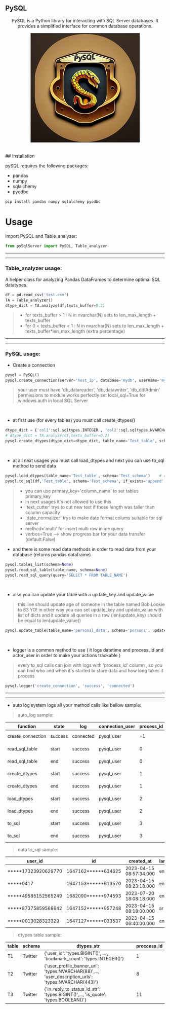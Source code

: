 ## PySQL

<p align="center">
PySQL is a Python library for interacting with SQL Server databases. It provides a simplified interface for common database operations.
</p>

<p align="center">
  <img src="https://github.com/sajad-git/PySQL/blob/crawler/readme/lugu.jpg?raw=true" alt="Sublime's custom image"/>
</p>
<br>
## Installation

pySQL requires the following packages:

- pandas
- numpy
- sqlalchemy
- pyodbc
  
```python
pip install pandas numpy sqlalchemy pyodbc
```

# Usage
Import PySQL and Table_analyzer:

```python
from pySqlServer import PySQL, Table_analyzer
```

***
***
### Table_analyzer usage:
A helper class for analyzing Pandas DataFrames to determine optimal SQL datatypes.

```python
df = pd.read_csv('test.csv')
TA = Table_analyzer()
dtype_dict = TA.analyze(df,texts_buffer=0.2)
```
> + for texts_buffer > 1 :  N in nvarchar(N) sets to len_max_length + texts_buffer
> + for 0 < texts_buffer < 1 :  N in nvarchar(N) sets to len_max_length + texts_buffer*len_max_length (extra percentage)

***
***

### PySQL usage:

+ Create a connection
```python
pysql = PySQL()
pysql.create_connection(server='host_ip', database='mydb', username='myuser', password='mypassword', local_sql=False)
```
> your user must have 'db_datareader', 'db_datawriter', 'db_ddlAdmin' permissions to module works perfectly
> set local_sql=True for windows auth in local SQL Server

<br>

+ at first use (for every tables) you must call create_dtypes()
```python
dtype_dict = {'col1':sql.sqltypes.INTEGER , 'col2':sql.sqltypes.NVARCHAR(100)} # it's suggested to use Table_analyzer to calculate optimal dtype_dict
# dtype_dict = TA.analyze(df,texts_buffer=0.2) 
pysql.create_dtypes(dtype_dict=dtype_dict, table_name='Test_table', schema='Test_schema')
```
<br>

+ at all next usages you must call load_dtypes and next you can use to_sql method to send data
```python
pysql.load_dtypes(table_name='Test_table', schema='Test_schema')    # created before
pysql.to_sql(df,'Test_table', schema='Test_schema', if_exists='append', text_cutter=True, date_normalizer=True, method='multi', verbos=True)
```
> + you can use primary_key='column_name' to set tables primary_key
> + in next usages it's not allowed to use this
> + 'text_cutter' trys to cut new text if those length was taller than column capacity
> + 'date_normalizer' trys to make date format colums suitable for sql server
> + method='multi' for insert multi row in ine query
> + verbos=True --> show progress bar for your data transfer (default:False)

+ and there is some read data methods in order to read data from your database (returns pandas dataframe)
```python
pysql.tables_list(schema=None)
pysql.read_sql_table(table_name, schema=None)
pysql.read_sql_query(query='SELECT * FROM TABLE_NAME')
```

<br>

+ also you can update your table with a update_key and update_value
> this line should update age of someone in the table named Bob Lookie to 83 YO!
> in other way you can set update_key and update_value with list of dicts and it update all queries in a row (len(update_key) should be equal to len(update_value))
```python
pysql.update_table(table_name='personal_data', schema='persons', update_key={'name':'Bob', 'last_name':'Looki'}, update_value={'age':83})
```

<br>

+ logger is a common method to use ( it logs datetime and process_id and actor_user in order to make your actions trackable )
> every to_sql calls can join with logs with 'process_id' column , so you can find who and when it's started to store data and how long takes it process
```python
pysql.logger('create_connection', 'success', 'connected')
```

***
***
+ auto log system logs all your method calls  like bellow sample:

> auto_log sample:

| function          | state   | log       | connection_user | process_id | datetime                |
|-------------------|---------|-----------|-----------------|------------|-------------------------|
| create_connection | success | connected | pysql_user      | -1         | 2023-08-12 16:04:22.000 |
| read_sql_table    | start   | success   | pysql_user      | 0          | 2023-08-12 16:04:22.000 |
| read_sql_table    | end     | success   | pysql_user      | 0          | 2023-08-12 16:04:23.000 |
| create_dtypes     | start   | success   | pysql_user      | 1          | 2023-08-12 16:04:23.000 |
| create_dtypes     | end     | success   | pysql_user      | 1          | 2023-08-12 16:04:23.000 |
| load_dtypes       | start   | success   | pysql_user      | 2          | 2023-08-12 16:04:24.000 |
| load_dtypes       | end     | success   | pysql_user      | 2          | 2023-08-12 16:04:24.000 |
| to_sql            | start   | success   | pysql_user      | 3          | 2023-08-12 16:04:24.000 |
| to_sql            | end     | success   | pysql_user      | 3          | 2023-08-12 16:04:32.000 |

> data to_sql sample:

| **user_id**         | **id**              | **created_at**          | **lang** | **favorite_count** | **quote_count** | **reply_count** | **retweet_count** | **views_count** | **bookmark_count** |
|---------------------|---------------------|-------------------------|----------|--------------------|-----------------|-----------------|-------------------|-----------------|--------------------|
| *****17323920629770 | 1647162******634625 | 2023-04-15 08:57:34.000 | en       | 2                  | 0               | 0               | 0                 | 177             | 1                  |
| *****0417           | 1647153******613570 | 2023-04-15 08:23:18.000 | en       | 1                  | 0               | 1               | 0                 | 12              | 0                  |
| *****49585152565249 | 1682090******974593 | 2023-07-20 18:08:18.000 | en       | 642                | 83              | 65              | 213               | 1749178         | 8                  |
| *****87375859568642 | 1647152******957248 | 2023-04-15 08:18:00.000 | ar       | 22                 | 8               | 0               | 0                 | 7               | 0                  |
| *****0013028323329  | 1647127******033537 | 2023-04-15 06:40:00.000 | en       | 2                  | 0               | 1               | 0                 | 84              | 2                  |

> dtypes table sample:

| table | schema  | dtypes_str                                                                                            | proccess_id |
|-------|---------|-------------------------------------------------------------------------------------------------------|-------------|
| T1    | Twitter | {'user_id': 'types.BIGINT()', ... , 'bookmark_count': 'types.INTEGER()'}                              | 1           |
| T2    | Twitter | {'user_profile_banner_url': 'types.NVARCHAR(88)',..., 'user_description_urls': 'types.NVARCHAR(443)'} | 8           |
| T3    | Twitter | {'in_reply_to_status_id_str': 'types.BIGINT()',..., 'is_quote': 'types.BOOLEAN()'}                    | 11          |
